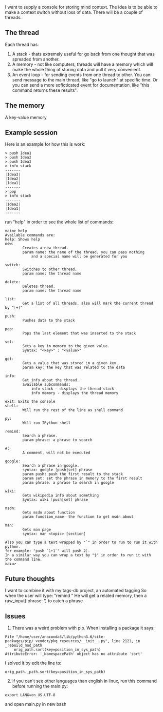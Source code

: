 I want to supply a console for storing mind context.
The idea is to be able to make a context switch without loss of data.
There will be a couple of threads.

The thread
-------------

Each thread has:
1. A stack - thats extremely useful for go back from one thought that was spreaded from another.
2. A memory - not like computers, threads will have a memory which will make the whole thing of storing data and pull it very convenient.
3. An event loop - for sending events from one thread to other. You can send message to the main thread, like "go to launch" at specific time.
    Or you can send a more soficticated event for documentation, like "this command returns these results".

The memory
------------
A key-value memory

Example session
----------------
Here is an example for how this is work:
```
> push Idea1
> push Idea2
> push Idea3
> info stack
-------
|Idea3|
|Idea2|
|Idea1|
-------
> pop
> info stack
-------
|Idea2|
|Idea1|
-------
```

run "help" in order to see the whole list of commands:
```
main> help
Available commands are:
help: Shows help
new:
        Creates a new thread.
        param name: the name of the thread. you can pass nothing
            and a special name will be generated for you

switch:
        Switches to other thread.
        param name: the thread name

delete:
        Deletes thread.
        param name: the thread name

list:
        Get a list of all threads, also will mark the current thread by "[+]"

push:
        Pushes data to the stack

pop:
        Pops the last element that was inserted to the stack

set:
        Sets a key in memory to the given value.
        Syntax: "<key>" : "<value>"

get:
        Gets a value that was stored in a given key.
        param key: the key that was related to the data

info:
        Get info about the thread.
        available subcommands:
            info stack - displays the thread stack
            info memory - displays the thread memory

exit: Exits the console
shell:
        Will run the rest of the line as shell command

py:
        Will run IPython shell

remind:
        Search a phrase.
        param phrase: a phrase to search

#:
        A comment, will not be executed

google:
        Search a phrase in google.
        syntax: google [push|set] phrase
        param push: push the first result to the stack
        param set: set the phrase in memory to the first result
        param phrase: a phrase to search in google

wiki:
        Gets wikipedia info about something
        Syntax: wiki [push|set] phrase

msdn:
        Gets msdn about function
        param function_name: the function to get msdn about

man:
        Gets man page
        syntax: man <topic> [section]

Also you can type a text wrapped by "`" in order to run to run it with python.
for example: "push `1+1`" will push 2).
In a similar way you can wrap a text by "$" in order to run it with the command line.
main>
```

Future thoughts
----------------
I want to combine it with my tags-db project, an automated tagging
So when the user will type: "remind <text>"
He will get a related memory, then a raw_input('phrase: ') to catch a phrase

Issues
-------
1. There was a weird problem with pip.
When installing a package it says:
```
File "/home/user/anaconda3/lib/python3.6/site-packages/pip/_vendor/pkg_resources/__init__.py", line 2121, in _rebuild_mod_path
    orig_path.sort(key=position_in_sys_path)
AttributeError: '_NamespacePath' object has no attribute 'sort'
```
I solved it by edit the line to:
```
orig_path._path.sort(key=position_in_sys_path)
```
2. If you can't see other languages than english in linux, run this command before running the main.py:
```
export LANG=en_US.UTF-8
```
and open main.py in new bash
